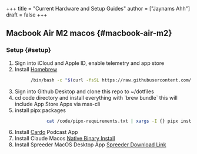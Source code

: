 +++
title = "Current Hardware and Setup Guides"
author = ["Jaynams Ahh"]
draft = false
+++

## Macbook Air M2 <span class="tag"><span class="macos">macos</span></span> {#macbook-air-m2}


### Setup {#setup}

1.  Sign into iCloud and Apple ID, enable telemetry and app store
2.  Install [Homebrew](https://brew.sh/)
    ```bash
          /bin/bash -c "$(curl -fsSL https://raw.githubusercontent.com/Homebrew/install/HEAD/install.sh)"
    ```
3.  Sign into Github Desktop and clone this repo to ~/dotfiles
4.  cd code directory and install everything with \`brew bundle\`
    this will include App Store Apps via mas-cli
5.  install pipx packages
    ```bash
                cat /code/pipx-requirements.txt | xargs -I {} pipx install {}
    ```
6.  Install [Cardo](https://cardo-podcast.github.io/) Podcast App
7.  Install Claude Macos [Native Binary Install](https://docs.claude.com/en/docs/claude-code/setup)
8.  Install Spreeder MacOS Desktop App [Spreeder Download Link](https://resources.ereflect.com/Spreeder/downloads/mac/home/Spreeder-21.0.0.dmg)
